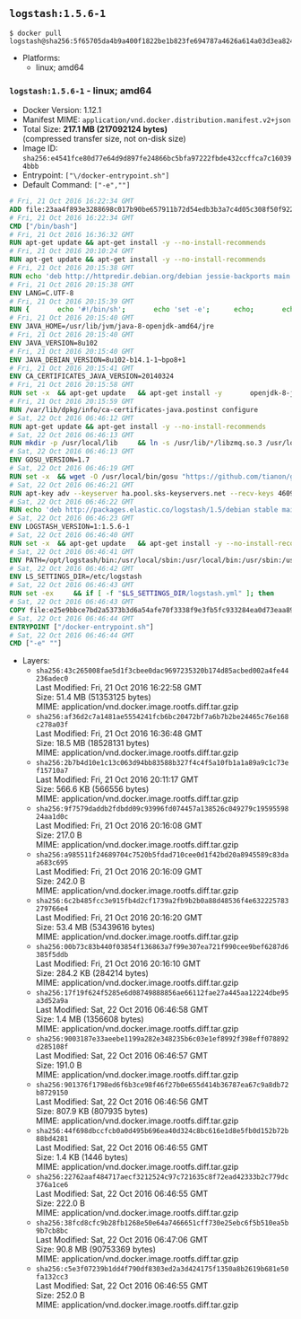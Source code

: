 ## `logstash:1.5.6-1`

```console
$ docker pull logstash@sha256:5f65705da4b9a400f1822be1b823fe694787a4626a614a03d3ea824779a26b75
```

-	Platforms:
	-	linux; amd64

### `logstash:1.5.6-1` - linux; amd64

-	Docker Version: 1.12.1
-	Manifest MIME: `application/vnd.docker.distribution.manifest.v2+json`
-	Total Size: **217.1 MB (217092124 bytes)**  
	(compressed transfer size, not on-disk size)
-	Image ID: `sha256:e4541fce80d77e64d9d897fe24866bc5bfa97222fbde432ccffca7c160394bbb`
-	Entrypoint: `["\/docker-entrypoint.sh"]`
-	Default Command: `["-e",""]`

```dockerfile
# Fri, 21 Oct 2016 16:22:34 GMT
ADD file:23aa4f893e3288698c017b90be657911b72d54edb3b3a7c4d05c308f50f9228f in / 
# Fri, 21 Oct 2016 16:22:34 GMT
CMD ["/bin/bash"]
# Fri, 21 Oct 2016 16:36:32 GMT
RUN apt-get update && apt-get install -y --no-install-recommends 		ca-certificates 		curl 		wget 	&& rm -rf /var/lib/apt/lists/*
# Fri, 21 Oct 2016 20:10:24 GMT
RUN apt-get update && apt-get install -y --no-install-recommends 		bzip2 		unzip 		xz-utils 	&& rm -rf /var/lib/apt/lists/*
# Fri, 21 Oct 2016 20:15:38 GMT
RUN echo 'deb http://httpredir.debian.org/debian jessie-backports main' > /etc/apt/sources.list.d/jessie-backports.list
# Fri, 21 Oct 2016 20:15:38 GMT
ENV LANG=C.UTF-8
# Fri, 21 Oct 2016 20:15:39 GMT
RUN { 		echo '#!/bin/sh'; 		echo 'set -e'; 		echo; 		echo 'dirname "$(dirname "$(readlink -f "$(which javac || which java)")")"'; 	} > /usr/local/bin/docker-java-home 	&& chmod +x /usr/local/bin/docker-java-home
# Fri, 21 Oct 2016 20:15:40 GMT
ENV JAVA_HOME=/usr/lib/jvm/java-8-openjdk-amd64/jre
# Fri, 21 Oct 2016 20:15:40 GMT
ENV JAVA_VERSION=8u102
# Fri, 21 Oct 2016 20:15:40 GMT
ENV JAVA_DEBIAN_VERSION=8u102-b14.1-1~bpo8+1
# Fri, 21 Oct 2016 20:15:41 GMT
ENV CA_CERTIFICATES_JAVA_VERSION=20140324
# Fri, 21 Oct 2016 20:15:58 GMT
RUN set -x 	&& apt-get update 	&& apt-get install -y 		openjdk-8-jre-headless="$JAVA_DEBIAN_VERSION" 		ca-certificates-java="$CA_CERTIFICATES_JAVA_VERSION" 	&& rm -rf /var/lib/apt/lists/* 	&& [ "$JAVA_HOME" = "$(docker-java-home)" ]
# Fri, 21 Oct 2016 20:15:59 GMT
RUN /var/lib/dpkg/info/ca-certificates-java.postinst configure
# Sat, 22 Oct 2016 06:46:12 GMT
RUN apt-get update && apt-get install -y --no-install-recommends 		apt-transport-https 		libzmq3 	&& rm -rf /var/lib/apt/lists/*
# Sat, 22 Oct 2016 06:46:13 GMT
RUN mkdir -p /usr/local/lib 	&& ln -s /usr/lib/*/libzmq.so.3 /usr/local/lib/libzmq.so
# Sat, 22 Oct 2016 06:46:13 GMT
ENV GOSU_VERSION=1.7
# Sat, 22 Oct 2016 06:46:19 GMT
RUN set -x 	&& wget -O /usr/local/bin/gosu "https://github.com/tianon/gosu/releases/download/$GOSU_VERSION/gosu-$(dpkg --print-architecture)" 	&& wget -O /usr/local/bin/gosu.asc "https://github.com/tianon/gosu/releases/download/$GOSU_VERSION/gosu-$(dpkg --print-architecture).asc" 	&& export GNUPGHOME="$(mktemp -d)" 	&& gpg --keyserver ha.pool.sks-keyservers.net --recv-keys B42F6819007F00F88E364FD4036A9C25BF357DD4 	&& gpg --batch --verify /usr/local/bin/gosu.asc /usr/local/bin/gosu 	&& rm -r "$GNUPGHOME" /usr/local/bin/gosu.asc 	&& chmod +x /usr/local/bin/gosu 	&& gosu nobody true
# Sat, 22 Oct 2016 06:46:21 GMT
RUN apt-key adv --keyserver ha.pool.sks-keyservers.net --recv-keys 46095ACC8548582C1A2699A9D27D666CD88E42B4
# Sat, 22 Oct 2016 06:46:22 GMT
RUN echo 'deb http://packages.elastic.co/logstash/1.5/debian stable main' > /etc/apt/sources.list.d/logstash.list
# Sat, 22 Oct 2016 06:46:23 GMT
ENV LOGSTASH_VERSION=1:1.5.6-1
# Sat, 22 Oct 2016 06:46:40 GMT
RUN set -x 	&& apt-get update 	&& apt-get install -y --no-install-recommends logstash=$LOGSTASH_VERSION 	&& rm -rf /var/lib/apt/lists/*
# Sat, 22 Oct 2016 06:46:41 GMT
ENV PATH=/opt/logstash/bin:/usr/local/sbin:/usr/local/bin:/usr/sbin:/usr/bin:/sbin:/bin
# Sat, 22 Oct 2016 06:46:42 GMT
ENV LS_SETTINGS_DIR=/etc/logstash
# Sat, 22 Oct 2016 06:46:43 GMT
RUN set -ex 	&& if [ -f "$LS_SETTINGS_DIR/logstash.yml" ]; then 		sed -ri 's!^(path.log|path.config):!#&!g' "$LS_SETTINGS_DIR/logstash.yml"; 	fi
# Sat, 22 Oct 2016 06:46:43 GMT
COPY file:e25e9bbce7bd2a5373b3d6a54afe70f3338f9e3fb5fc933284ea0d73eaa8985c in / 
# Sat, 22 Oct 2016 06:46:44 GMT
ENTRYPOINT ["/docker-entrypoint.sh"]
# Sat, 22 Oct 2016 06:46:44 GMT
CMD ["-e" ""]
```

-	Layers:
	-	`sha256:43c265008fae5d1f3cbee0dac9697235320b174d85acbed002a4fe44236adec0`  
		Last Modified: Fri, 21 Oct 2016 16:22:58 GMT  
		Size: 51.4 MB (51353125 bytes)  
		MIME: application/vnd.docker.image.rootfs.diff.tar.gzip
	-	`sha256:af36d2c7a1481ae5554241fcb6bc20472bf7a6b7b2be24465c76e168c278a03f`  
		Last Modified: Fri, 21 Oct 2016 16:36:48 GMT  
		Size: 18.5 MB (18528131 bytes)  
		MIME: application/vnd.docker.image.rootfs.diff.tar.gzip
	-	`sha256:2b7b4d10e1c13c063d94bb83588b327f4c4f5a10fb1a1a89a9c1c73ef15710a7`  
		Last Modified: Fri, 21 Oct 2016 20:11:17 GMT  
		Size: 566.6 KB (566556 bytes)  
		MIME: application/vnd.docker.image.rootfs.diff.tar.gzip
	-	`sha256:9f7579daddb2fdbdd09c93996fd074457a138526c049279c1959559824aa1d0c`  
		Last Modified: Fri, 21 Oct 2016 20:16:08 GMT  
		Size: 217.0 B  
		MIME: application/vnd.docker.image.rootfs.diff.tar.gzip
	-	`sha256:a985511f24689704c7520b5fdad710cee0d1f42bd20a8945589c83daa683c695`  
		Last Modified: Fri, 21 Oct 2016 20:16:09 GMT  
		Size: 242.0 B  
		MIME: application/vnd.docker.image.rootfs.diff.tar.gzip
	-	`sha256:6c2b485fcc3e915fb4d2cf1739a2fb9b2b0a88d48536f4e632225783279766e4`  
		Last Modified: Fri, 21 Oct 2016 20:16:20 GMT  
		Size: 53.4 MB (53439616 bytes)  
		MIME: application/vnd.docker.image.rootfs.diff.tar.gzip
	-	`sha256:00b73c83b440f03854f136863a7f99e307ea721f990cee9bef6287d6385f5ddb`  
		Last Modified: Fri, 21 Oct 2016 20:16:10 GMT  
		Size: 284.2 KB (284214 bytes)  
		MIME: application/vnd.docker.image.rootfs.diff.tar.gzip
	-	`sha256:17f19f624f5285e6d08749888856ae66112fae27a445aa12224dbe95a3d52a9a`  
		Last Modified: Sat, 22 Oct 2016 06:46:58 GMT  
		Size: 1.4 MB (1356608 bytes)  
		MIME: application/vnd.docker.image.rootfs.diff.tar.gzip
	-	`sha256:9003187e33aeebe1199a282e348235b6c03e1ef8992f398eff078892d285108f`  
		Last Modified: Sat, 22 Oct 2016 06:46:57 GMT  
		Size: 191.0 B  
		MIME: application/vnd.docker.image.rootfs.diff.tar.gzip
	-	`sha256:901376f1798ed6f6b3ce98f46f27b0e655d414b36787ea67c9a8db72b8729150`  
		Last Modified: Sat, 22 Oct 2016 06:46:56 GMT  
		Size: 807.9 KB (807935 bytes)  
		MIME: application/vnd.docker.image.rootfs.diff.tar.gzip
	-	`sha256:44f698dbccfcb0a0d495b696ea40d324c8bc616e1d8e5fb0d152b72b88bd4281`  
		Last Modified: Sat, 22 Oct 2016 06:46:55 GMT  
		Size: 1.4 KB (1446 bytes)  
		MIME: application/vnd.docker.image.rootfs.diff.tar.gzip
	-	`sha256:22762aaf484717aecf3212524c97c721635c8f72ead42333b2c779dc376a1ce6`  
		Last Modified: Sat, 22 Oct 2016 06:46:55 GMT  
		Size: 222.0 B  
		MIME: application/vnd.docker.image.rootfs.diff.tar.gzip
	-	`sha256:38fcd8cfc9b28fb1268e50e64a7466651cff730e25ebc6f5b510ea5b9b7cb8bc`  
		Last Modified: Sat, 22 Oct 2016 06:47:06 GMT  
		Size: 90.8 MB (90753369 bytes)  
		MIME: application/vnd.docker.image.rootfs.diff.tar.gzip
	-	`sha256:c5e3f07239b1dd4f790df8303ed2a3d424175f1350a8b2619b681e50fa132cc3`  
		Last Modified: Sat, 22 Oct 2016 06:46:55 GMT  
		Size: 252.0 B  
		MIME: application/vnd.docker.image.rootfs.diff.tar.gzip
